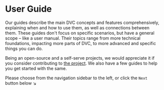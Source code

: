 # User Guide

Our guides describe the main DVC concepts and features comprehensively,
explaining when and how to use them, as well as connections between them. These
guides don't focus on specific scenarios, but have a general scope – like a user
manual. Their topics range from more technical foundations, impacting more parts
of DVC, to more advanced and specific things you can do.

Being an open-source and a self-serve projects, we would appreciate it if you
consider contributing to [the project](https://github.com/iterative/dvc). We
also have a few guides to help you get started with the same.

Please choose from the navigation sidebar to the left, or click the `Next`
button below ↘
